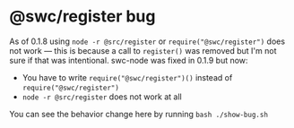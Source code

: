 # @swc/register bug

As of 0.1.8 using `node -r @src/register` or `require("@swc/register")` does not work — this is because a call to `register()` was removed but I'm not sure if that was intentional. swc-node was fixed in 0.1.9 but now:

- You have to write `require("@swc/register")()` instead of `require("@swc/register")`
- `node -r @src/register` does not work at all

You can see the behavior change here by running `bash ./show-bug.sh`
